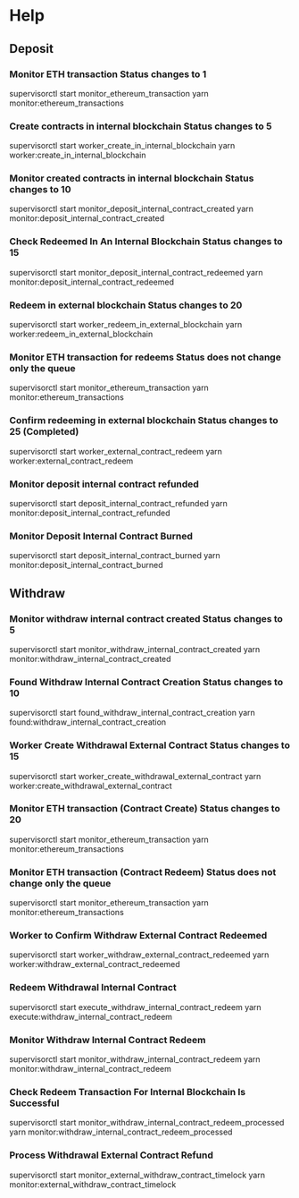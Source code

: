 # Help

## Deposit

### Monitor ETH transaction Status changes to 1
supervisorctl start monitor_ethereum_transaction
yarn monitor:ethereum_transactions

### Create contracts in internal blockchain Status changes to 5
supervisorctl start worker_create_in_internal_blockchain
yarn worker:create_in_internal_blockchain

### Monitor created contracts in internal blockchain Status changes to 10
supervisorctl start monitor_deposit_internal_contract_created
yarn monitor:deposit_internal_contract_created

### Check Redeemed In An Internal Blockchain Status changes to 15
supervisorctl start monitor_deposit_internal_contract_redeemed
yarn monitor:deposit_internal_contract_redeemed

### Redeem in external blockchain Status changes to 20
supervisorctl start worker_redeem_in_external_blockchain
yarn worker:redeem_in_external_blockchain

### Monitor ETH transaction for redeems Status does not change only the queue
supervisorctl start monitor_ethereum_transaction
yarn monitor:ethereum_transactions

### Confirm redeeming in external blockchain Status changes to 25 (Completed)
supervisorctl start worker_external_contract_redeem
yarn worker:external_contract_redeem

### Monitor deposit internal contract refunded
supervisorctl start deposit_internal_contract_refunded
yarn monitor:deposit_internal_contract_refunded

### Monitor Deposit Internal Contract Burned
supervisorctl start deposit_internal_contract_burned
yarn monitor:deposit_internal_contract_burned

## Withdraw

### Monitor withdraw internal contract created Status changes to 5
supervisorctl start monitor_withdraw_internal_contract_created
yarn monitor:withdraw_internal_contract_created

### Found Withdraw  Internal Contract Creation Status changes to 10
supervisorctl start found_withdraw_internal_contract_creation
yarn found:withdraw_internal_contract_creation

### Worker Create Withdrawal External Contract Status changes to 15
supervisorctl start worker_create_withdrawal_external_contract
yarn worker:create_withdrawal_external_contract

### Monitor ETH transaction (Contract Create) Status changes to 20
supervisorctl start monitor_ethereum_transaction
yarn monitor:ethereum_transactions

### Monitor ETH transaction (Contract Redeem) Status does not change only the queue
supervisorctl start monitor_ethereum_transaction
yarn monitor:ethereum_transactions

### Worker to Confirm Withdraw External Contract Redeemed 
supervisorctl start worker_withdraw_external_contract_redeemed
yarn worker:withdraw_external_contract_redeemed

### Redeem Withdrawal Internal Contract 
supervisorctl start execute_withdraw_internal_contract_redeem
yarn execute:withdraw_internal_contract_redeem

### Monitor Withdraw Internal Contract Redeem 
supervisorctl start monitor_withdraw_internal_contract_redeem
yarn monitor:withdraw_internal_contract_redeem

### Check Redeem Transaction For Internal Blockchain Is Successful 
supervisorctl start monitor_withdraw_internal_contract_redeem_processed
yarn monitor:withdraw_internal_contract_redeem_processed

### Process Withdrawal External Contract Refund
supervisorctl start monitor_external_withdraw_contract_timelock
yarn monitor:external_withdraw_contract_timelock

